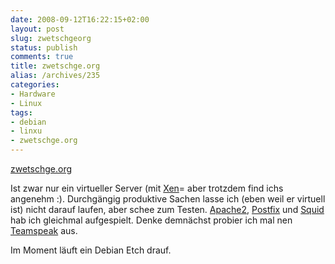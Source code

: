 ```yaml
---
date: 2008-09-12T16:22:15+02:00
layout: post
slug: zwetschgeorg
status: publish
comments: true
title: zwetschge.org
alias: /archives/235
categories:
- Hardware
- Linux
tags:
- debian
- linxu
- zwetschge.org
---
```


[zwetschge.org](http://zwetschge.org)

Ist zwar nur ein virtueller Server (mit [Xen](http://de.wikipedia.org/wiki/Xen)=
aber trotzdem find ichs angenehm :). Durchgängig produktive Sachen lasse ich (eben weil er virtuell ist) nicht darauf laufen, aber schee zum Testen. [Apache2](http://www.apache.org/), [Postfix](http://www.postfix.org/) und [Squid](http://de.wikipedia.org/wiki/Squid) hab ich gleichmal aufgespielt. Denke demnächst probier ich mal nen[ Teamspeak](http://goteamspeak.com) aus.

Im Moment läuft ein Debian Etch drauf.
